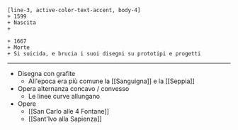 ```timeline
[line-3, active-color-text-accent, body-4]
+ 1599
+ Nascita
+ 

+ 1667
+ Morte
+ Si suicida, e brucia i suoi disegni su prototipi e progetti
```
---

- Disegna con grafite
	- All'epoca era più comune la [[Sanguigna]] e la [[Seppia]]
- Opera alternanza concavo / convesso
	- Le linee curve allungano
- Opere
	- [[San Carlo alle 4 Fontane]]
	- [[Sant'Ivo alla Sapienza]]